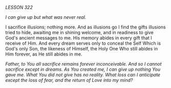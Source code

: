 *LESSON 322*

*I can give up but what was never real.*

I sacrifice illusions; nothing more. And as illusions go I find the gifts illusions tried to hide, awaiting me in shining welcome, and in readiness to give God's ancient messages to me. His memory abides in every gift that I receive of Him. And every dream serves only to conceal the Self Which is God's only Son, the likeness of Himself, the Holy One Who still abides in Him forever, as He still abides in me.

_Father, to You all sacrifice remains forever inconceivable. And so I cannot sacrifice except in dreams. As You created me, I can give up nothing You gave me. What You did not give has no reality. What loss can I anticipate except the loss of fear, and the return of Love into my mind?_